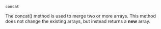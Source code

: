 
`concat`

The concat() method is used to merge two or more arrays. This method does not change the existing arrays, but instead returns a **new** array.
